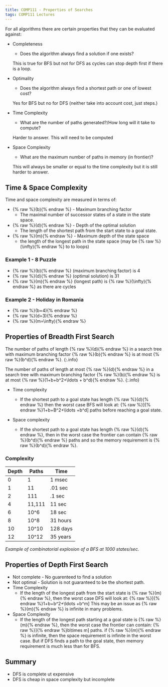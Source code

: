 ```yaml
---
title: COMP111 - Properties of Searches
tags: COMP111 Lectures
---
```

For all algorithms there are certain properties that they can be evaluated against:

* Completeness
	* Does the algorithm always find a solution if one exists?
	
	This is true for BFS but not for DFS as cycles can stop depth first if there is a loop.
	
* Optimality
	* Does the algorithm always find a shortest path or one of lowest cost?
	
	Yes for BFS but no for DFS (neither take into account cost, just steps.)
	
* Time Complexity
	* What are the number of paths generated?/How long will it take to compute?
	
	Harder to answer. This will need to be computed
	
* Space Complexity
	* What are the maximum number of paths in memory (in frontier)?
	
	This will always be smaller or equal to the time complexity but it is still harder to answer.
	
## Time & Space Complexity

Time and space complexity are measured in terms of:

* {% raw %}\(b\){% endraw %} - Maximum branching factor
	* The maximal number of successor states of a state in the state space.
* {% raw %}\(d\){% endraw %} - Depth of the optimal solution
	* The length of the shortest path from the start state to a goal state.
* {% raw %}\(m\){% endraw %} - Maximum depth of the state space
	* the length of the longest path in the state space (may be {% raw %}\(\infty\){% endraw %} to to loops)
	
### Example 1 - 8 Puzzle

* {% raw %}\(b\){% endraw %} (maximum branching factor) is 4
* {% raw %}\(d\){% endraw %} (optimal solution) is 31
* {% raw %}\(m\){% endraw %} (longest path) is {% raw %}\(\infty\){% endraw %} as there are cycles

### Example 2 - Holiday in Romania

* {% raw %}\(b=4\){% endraw %}
* {% raw %}\(d=3\){% endraw %}
* {% raw %}\(m=\infty\){% endraw %}

## Properties of Breadth First Search

The number of paths of length {% raw %}\(d\){% endraw %} in a search tree with maximum branching factor {% raw %}\(b\){% endraw %} is at most {% raw %}\(b^d\){% endraw %}.
{:.info}

The number of paths of length at most {% raw %}\(d\){% endraw %} in a search tree with maximum branching factor {% raw %}\(b\){% endraw %} is at most {% raw %}\(1+b+b^2+\ldots + b^d\){% endraw %}.
{:.info}

* Time complexity
	* If the shortest path to a goal state has length {% raw %}\(d\){% endraw %} then the worst case BFS will look at: {% raw %}\]{% endraw %}1+b+B^2+\ldots +b^d\] paths before reaching a goal state.

* Space complexity
	* If the shortest path to a goal state has length {% raw %}\(d\){% endraw %}, then in the worst case the frontier can contain {% raw %}\(b^d\){% endraw %} paths and so the memory requirement is {% raw %}\(b^d\){% endraw %}.

### Complexity

| Depth | Paths | Time | 
| --- | --- | --- |
| 0 | 1 | 1 msec |
| 1 | 11 | .01 sec | 
| 2 | 111 | .1 sec | 
| 4 | 11,111 | 11 sec |
| 6 | 10^6 | 18 sec |
| 8 | 10^8 | 31 hours |
| 10 | 10^10 | 128 days |
| 12 |10^12 | 35 years |

*Example of combinatorial explosion of a BFS at 1000 states/sec.*

## Properties of Depth First Search

* Not complete - No guarenteed to find a solution
* Not optimal - Solution is not guaranteed to be the shortest path.
* Time Complexity 
	* If the length of the longest path from the start state is {% raw %}\(m\){% endraw %}, then the worst case DFS will look at: {% raw %}\]{% endraw %}1+b+b^2+\ldots +b^m\] This may be an issue as {% raw %}\(m\){% endraw %} is infinite in many problems.
* Space Complexity
	* If the length of the longest path starting at a goal state is {% raw %}\(m\){% endraw %}, then the worst case the frontier can contain: {% raw %}\]{% endraw %}b\times m\] paths. if {% raw %}\(m\){% endraw %} is infinite, then the space requirement is infinite in the worst case. But if DFS finds a path to the goal state, then memory requirement is much less than for BFS.


## Summary

* DFS is complete ut expensive
* DFS is cheap in space complexity but incomplete

